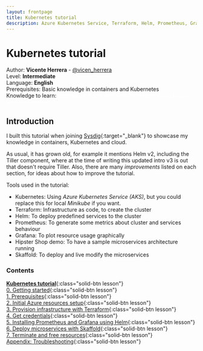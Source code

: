 ```yaml
---
layout: frontpage
title: Kubernetes tutorial
description: Azure Kubernetes Service, Terraform, Helm, Prometheus, Grafana, Skaffold
---
```

# Kubernetes tutorial

Author: **Vicente Herrera** - [@vicen_herrera](https://twitter.com/vicen_herrera)  
Level: **Intermediate**  
Language: **English**  
Prerequisites: Basic knowledge in containers and Kubernetes  
Knowledge to learn: <span class="badge rounded-pill bg-danger white" style="color:white">Kubernetes</span> 
<span class="badge rounded-pill bg-danger white" style="color:white">Azure</span> 
<span class="badge rounded-pill bg-danger white" style="color:white">AKS</span>
<span class="badge rounded-pill bg-danger white" style="color:white">Terraform</span> 
<span class="badge rounded-pill bg-danger white" style="color:white">Helm</span> 
<span class="badge rounded-pill bg-danger white" style="color:white">Prometheus</span> 
<span class="badge rounded-pill bg-danger white" style="color:white">Grafana</span> 
<span class="badge rounded-pill bg-danger white" style="color:white">Skaffold</span>  


## Introduction

I built this tutorial when joining [Sysdig](https://sysdig.com){:target="_blank"} to showcase my knowledge in containers, Kubernetes and cloud.

As usual, it has grown old, for example it mentions Helm v2, including the Tiller component, where at the time of writing this updated intro v3 is out that doesn't require Tiller. Also, there are many _improvements_ listed on each section, for ideas about how to improve the tutorial.

Tools used in the tutorial:
* Kubernetes: Using _Azure Kubernetes Service (AKS)_, but you could replace this for local _Minikube_ if you want.
* Terraform: Infrastructure as code, to create the cluster
* Helm: To deploy predefined services to the cluster
* Prometheus: To generate some metrics about cluster and services behaviour
* Grafana: To plot resource usage graphically
* Hipster Shop demo: To have a sample microservices architecture running
* Skaffold: To deploy and live modify the microservices

### Contents

[**Kubernetes tutorial**](./docs/00_getting_started.md){:class="solid-btn lesson"}  
[0. Getting started](./docs/00_getting_started.md){:class="solid-btn lesson"}  
[1. Prerequisites](./docs/01_prerequisites.md){:class="solid-btn lesson"}  
[2. Initial Azure resources setup](./docs/02_setup_az_sp.md){:class="solid-btn lesson"}  
[3. Provision infrastructure with Terraform](./docs/03_infra_terraform.md){:class="solid-btn lesson"}  
[4. Get credentials](./docs/04_get_credentials.md){:class="solid-btn lesson"}  
[5. Installing Prometheus and Grafana using Helm](./docs/05_helm.md){:class="solid-btn lesson"}  
[6. Deploy microservices with Skaffold](./docs/06_cluster_skaffold.md){:class="solid-btn lesson"}  
[7. Terminate and free resources](./docs/98_free_resources.md){:class="solid-btn lesson"}  
[Appendix: Troubleshooting](./docs/99_troubleshooting.md){:class="solid-btn lesson"}  


